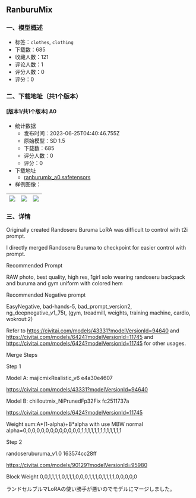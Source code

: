 ## RanburuMix
### 一、模型概述

- 标签：`clothes`, `clothing`
- 下载数：685
- 收藏人数：121
- 评论人数：1
- 评分人数：0
- 评分：0

### 二、下载地址（共1个版本）

#### [版本1/共1个版本] A0

- 统计数据
  - 发布时间：2023-06-25T04:40:46.755Z
  - 原始模型：SD 1.5
  - 下载数：685
  - 评分人数：0
  - 评分：0
- 下载地址
  - [ranburumix_a0.safetensors](https://civitai.com/api/download/models/103465)
- 样例图像：

| <img src="https://image.civitai.com/xG1nkqKTMzGDvpLrqFT7WA/a0604a0a-235d-4cd0-b486-7dd4fcd448aa/width=450/1279709.jpeg" /> | <img src="https://image.civitai.com/xG1nkqKTMzGDvpLrqFT7WA/cffe2ea1-3877-4ca8-81b2-3b1a20e4c7e3/width=450/1279713.jpeg" /> | <img src="https://image.civitai.com/xG1nkqKTMzGDvpLrqFT7WA/0552886d-4f70-499d-9a63-e01d6087e1c1/width=450/1279714.jpeg" /> |
| ---- | ---- | ---- |


### 三、详情
<p>Originally created Randoseru Buruma LoRA was difficult to control with t2i prompt.</p><p>I directly merged Randoseru Buruma to checkpoint for easier control with prompt.</p><p></p><p>Recommended Prompt</p><p>RAW photo, best quality, high res, 1girl solo wearing randoseru backpack and buruma and gym uniform with colored hem</p><p>Recommended Negative prompt</p><p>EasyNegative, bad-hands-5, bad_prompt_version2, ng_deepnegative_v1_75t, (gym, treadmill, weights, training machine, cardio, wokrout:2)</p><p></p><p>Refer to <a target="_blank" rel="ugc" href="https://civitai.com/models/43331?modelVersionId=94640">https://civitai.com/models/43331?modelVersionId=94640</a> and <a target="_blank" rel="ugc" href="https://civitai.com/models/6424?modelVersionId=11745">https://civitai.com/models/6424?modelVersionId=11745</a> and <a target="_blank" rel="ugc" href="https://civitai.com/models/6424?modelVersionId=11745">https://civitai.com/models/6424?modelVersionId=11745</a> for other usages.</p><p></p><p>Merge Steps</p><p>Step 1</p><p>Model A: majicmixRealistic_v6 e4a30e4607</p><p><a target="_blank" rel="ugc" href="https://civitai.com/models/43331?modelVersionId=94640">https://civitai.com/models/43331?modelVersionId=94640</a></p><p>Model B: chilloutmix_NiPrunedFp32Fix fc2511737a</p><p><a target="_blank" rel="ugc" href="https://civitai.com/models/6424?modelVersionId=11745">https://civitai.com/models/6424?modelVersionId=11745</a></p><p>Weight sum:A*(1-alpha)+B*alpha with use MBW normal alpha=0,0,0,0,0,0,0,0,0,0,0,0,0,1,1,1,1,1,1,1,1,1,1,1,1,1</p><p>Step 2</p><p>randoseruburuma_v1.0 163574cc28ff</p><p><a target="_blank" rel="ugc" href="https://civitai.com/models/90129?modelVersionId=95980">https://civitai.com/models/90129?modelVersionId=95980</a></p><p>Block Weight 0,0,1,1,1,1,0,1,1,1,0,0,0,1,1,1,0,1,1,1,1,0,0,0,0,0</p><p></p><p></p><p>ランドセルブルマLoRAの使い勝手が悪いのでモデルにマージしました。</p>